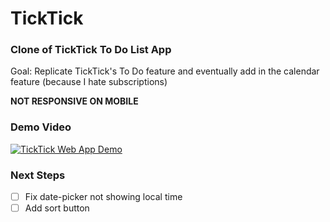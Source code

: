 # TickTick

### Clone of TickTick To Do List App

Goal: Replicate TickTick's To Do feature and eventually add in the calendar feature (because I hate subscriptions)

**NOT RESPONSIVE ON MOBILE**

### Demo Video

[![TickTick Web App Demo](http://img.youtube.com/vi/rmULHgDWuFY/0.jpg)](http://www.youtube.com/watch?v=rmULHgDWuFY "TickTick Clone Web App Demo")

### Next Steps

- [ ] Fix date-picker not showing local time
- [ ] Add sort button
